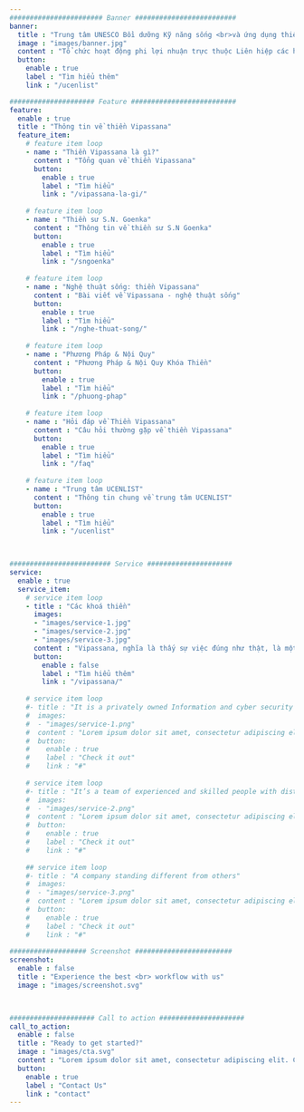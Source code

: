 ```yaml
---
####################### Banner #########################
banner:
  title : "Trung tâm UNESCO Bồi dưỡng Kỹ năng sống <br>và ứng dụng thiền Vipassana"
  image : "images/banner.jpg"
  content : "​Tổ chức hoạt động phi lợi nhuận trực thuộc Liên hiệp các hội UNESCO Việt Nam. Hỗ trợ tổ chức các khóa thiền Vipassana nội trú do thiền sư S.N. Goenka cùng các thiền sư phụ tá giảng dạy theo truyền thống của ngài U Ba Khin. "
  button:
    enable : true
    label : "Tìm hiểu thêm"
    link : "/ucenlist"

##################### Feature ##########################
feature:
  enable : true
  title : "Thông tin về thiền Vipassana"
  feature_item:
    # feature item loop
    - name : "Thiền Vipassana là gì?"
      content : "Tổng quan về thiền Vipassana"
      button:
        enable : true
        label : "Tìm hiểu"
        link : "/vipassana-la-gi/"
      
    # feature item loop
    - name : "Thiền sư S.N. Goenka"
      content : "Thông tin về thiền sư S.N Goenka"
      button:
        enable : true
        label : "Tìm hiểu"
        link : "/sngoenka"
      
    # feature item loop
    - name : "Nghệ thuật sống: thiền Vipassana"
      content : "Bài viết về Vipassana - nghệ thuật sống"
      button:
        enable : true
        label : "Tìm hiểu"
        link : "/nghe-thuat-song/"
      
    # feature item loop
    - name : "Phương Pháp & Nội Quy"
      content : "Phương Pháp & Nội Quy Khóa Thiền"
      button:
        enable : true
        label : "Tìm hiểu"
        link : "/phuong-phap"
      
    # feature item loop
    - name : "Hỏi đáp về Thiền Vipassana"
      content : "Câu hỏi thường gặp về thiền Vipassana"
      button:
        enable : true
        label : "Tìm hiểu"
        link : "/faq"
      
    # feature item loop
    - name : "Trung tâm UCENLIST"
      content : "Thông tin chung về trung tâm UCENLIST"
      button:
        enable : true
        label : "Tìm hiểu"
        link : "/ucenlist"
      


######################### Service #####################
service:
  enable : true
  service_item:
    # service item loop
    - title : "Các khoá thiền"
      images:
      - "images/service-1.jpg"
      - "images/service-2.jpg"
      - "images/service-3.jpg"
      content : "Vipassana, nghĩa là thấy sự việc đúng như thật, là một trong những phương pháp thiền cổ xưa nhất tại Ấn độ. Truyền thống thiền này được truyền dạy tại Ấn Độ hơn 2500 năm trước đây như là một liều thuốc chung chữa trị những bệnh chung của nhân loại - một [Nghệ thuật sống](/nghe-thuat-song). Nếu quý vị chưa biết nhiều về Thiền Vipassana, có thể tìm thấy tại đây một bài [Giới Thiệu về Thiền Vipassana](/vipassana) của Thiền sư Goenka & các videos liên quan, cũng như mục [Hỏi & Đáp về Vipassana](/faq)."
      button:
        enable : false
        label : "Tìm hiểu thêm"
        link : "/vipassana/"
        
    # service item loop
    #- title : "It is a privately owned Information and cyber security company"
    #  images:
    #  - "images/service-1.png"
    #  content : "Lorem ipsum dolor sit amet, consectetur adipiscing elit. Consequat tristique eget amet, tempus eu at consecttur. Leo facilisi nunc viverra tellus. Ac laoreet sit vel consquat. consectetur adipiscing elit. Consequat tristique eget amet, tempus eu at consecttur. Leo facilisi nunc viverra tellus. Ac laoreet sit vel consquat."
    #  button:
    #    enable : true
    #    label : "Check it out"
    #    link : "#"
        
    # service item loop
    #- title : "It’s a team of experienced and skilled people with distributions"
    #  images:
    #  - "images/service-2.png"
    #  content : "Lorem ipsum dolor sit amet, consectetur adipiscing elit. Consequat tristique eget amet, tempus eu at consecttur. Leo facilisi nunc viverra tellus. Ac laoreet sit vel consquat. consectetur adipiscing elit. Consequat tristique eget amet, tempus eu at consecttur. Leo facilisi nunc viverra tellus. Ac laoreet sit vel consquat."
    #  button:
    #    enable : true
    #    label : "Check it out"
    #    link : "#"
        
    ## service item loop
    #- title : "A company standing different from others"
    #  images:
    #  - "images/service-3.png"
    #  content : "Lorem ipsum dolor sit amet, consectetur adipiscing elit. Consequat tristique eget amet, tempus eu at consecttur. Leo facilisi nunc viverra tellus. Ac laoreet sit vel consquat. consectetur adipiscing elit. Consequat tristique eget amet, tempus eu at consecttur. Leo facilisi nunc viverra tellus. Ac laoreet sit vel consquat."
    #  button:
    #    enable : true
    #    label : "Check it out"
    #    link : "#"
        
################### Screenshot ########################
screenshot:
  enable : false
  title : "Experience the best <br> workflow with us"
  image : "images/screenshot.svg"

  

##################### Call to action #####################
call_to_action:
  enable : false
  title : "Ready to get started?"
  image : "images/cta.svg"
  content : "Lorem ipsum dolor sit amet, consectetur adipiscing elit. Consequat tristique eget amet, tempus eu at consecttur."
  button:
    enable : true
    label : "Contact Us"
    link : "contact"
---
```

